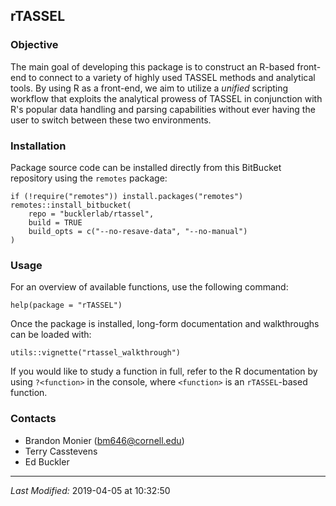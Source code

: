 ## rTASSEL

### Objective
The main goal of developing this package is to construct an R-based front-end
to connect to a variety of highly used TASSEL methods and analytical tools.
By using R as a front-end, we aim to utilize a *unified* scripting workflow that
exploits the analytical prowess of TASSEL in conjunction with R's popular
data handling and parsing capabilities without ever having the user to switch
between these two environments.

### Installation
Package source code can be installed directly from this BitBucket repository
using the `remotes` package:

```
if (!require("remotes")) install.packages("remotes")
remotes::install_bitbucket(
    repo = "bucklerlab/rtassel",
    build = TRUE
    build_opts = c("--no-resave-data", "--no-manual")
)
```

### Usage
For an overview of available functions, use the following command:

```
help(package = "rTASSEL")
```

Once the package is installed, long-form documentation and walkthroughs can
be loaded with:

```
utils::vignette("rtassel_walkthrough")
```


If you would like to study a function in full, refer to the R documentation 
by using `?<function>` in the console, where `<function>` is an 
`rTASSEL`-based function.

### Contacts
* Brandon Monier (bm646@cornell.edu)
* Terry Casstevens
* Ed Buckler

- - -
*Last Modified:* 2019-04-05 at 10:32:50
